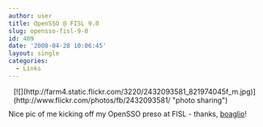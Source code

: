 ```yaml
---
author: user
title: OpenSSO @ FISL 9.0
slug: opensso-fisl-9-0
id: 409
date: '2008-04-28 10:06:45'
layout: single
categories:
  - Links
---
```


<div style="float: right; margin-left: 10px; margin-bottom: 10px;">[![](http://farm4.static.flickr.com/3220/2432093581_821974045f_m.jpg)](http://www.flickr.com/photos/fb/2432093581/ "photo sharing")</div>

Nice pic of me kicking off my OpenSSO preso at FISL - thanks, [boaglio](http://flickr.com/photos/fb/)!